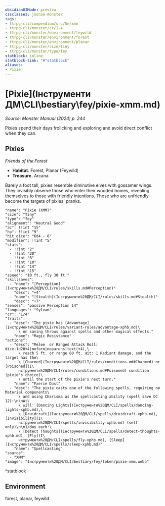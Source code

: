 ```yaml
---
obsidianUIMode: preview
cssclasses: json5e-monster
tags:
- ttrpg-cli/compendium/src/5e/xmm
- ttrpg-cli/monster/cr/1-4
- ttrpg-cli/monster/environment/feywild
- ttrpg-cli/monster/environment/forest
- ttrpg-cli/monster/environment/planar
- ttrpg-cli/monster/size/tiny
- ttrpg-cli/monster/type/fey
statblock: inline
statblock-link: "#^statblock"
aliases:
- Pixie
---
```

# [Pixie](Інструменти ДМ\CLI\bestiary\fey/pixie-xmm.md)
*Source: Monster Manual (2024) p. 244*  

Pixies spend their days frolicking and exploring and avoid direct conflict when they can.

## Pixies

*Friends of the Forest*

- **Habitat.** Forest, Planar (Feywild)  
- **Treasure.** Arcana  

Barely a foot tall, pixies resemble diminutive elves with gossamer wings. They invisibly observe those who enter their wooded homes, revealing themselves to those with friendly intentions. Those who are unfriendly become the targets of pixies' pranks.

```statblock
"name": "Pixie (XMM)"
"size": "Tiny"
"type": "fey"
"alignment": "Neutral Good"
"ac": !!int "15"
"hp": !!int "9"
"hit_dice": "6d4 - 6"
"modifier": !!int "5"
"stats":
  - !!int "2"
  - !!int "20"
  - !!int "8"
  - !!int "10"
  - !!int "14"
  - !!int "15"
"speed": "10 ft., fly 30 ft."
"skillsaves":
  - "name": "[Perception](Інструменти%20ДМ/CLI/rules/skills.md#Perception)"
    "desc": "+4"
  - "name": "[Stealth](Інструменти%20ДМ/CLI/rules/skills.md#Stealth)"
    "desc": "+7"
"senses": "passive Perception 14"
"languages": "Sylvan"
"cr": "1/4"
"traits":
  - "desc": "The pixie has [Advantage](Інструменти%20ДМ/CLI/rules/variant-rules/advantage-xphb.md)\
      \ on saving throws against spells and other magical effects."
    "name": "Magic Resistance"
"actions":
  - "desc": "Melee  or Ranged Attack Roll: dice:1d20+4|noform|noparens|text(+4),\
      \ reach 5 ft. or range 60 ft. Hit: 1 Radiant damage, and the target has the\
      \ [Charmed](Інструменти%20ДМ/CLI/rules/conditions.md#Charmed) or [Poisoned](І\
      нструменти%20ДМ/CLI/rules/conditions.md#Poisoned) condition (pixie's choice)\
      \ until the start of the pixie's next turn."
    "name": "Faerie Dust"
  - "desc": "The pixie casts one of the following spells, requiring no Material components\
      \ and using Charisma as the spellcasting ability (spell save DC 12):\n\nAt\
      \ will: [Dancing Lights](Інструменти%20ДМ/CLI/spells/dancing-lights-xphb.md),\
      \ [Druidcraft](Інструменти%20ДМ/CLI/spells/druidcraft-xphb.md), [Invisibility](І\
      нструменти%20ДМ/CLI/spells/invisibility-xphb.md) (self only)\n\n1/day each:\
      \ [Detect Thoughts](Інструменти%20ДМ/CLI/spells/detect-thoughts-xphb.md), [Fly](І\
      нструменти%20ДМ/CLI/spells/fly-xphb.md), [Sleep](Інструменти%20ДМ/CLI/spells/sleep-xphb.md)"
    "name": "Spellcasting"
"source":
  - "XMM"
"image": "Інструменти%20ДМ/CLI/bestiary/fey/token/pixie-xmm.webp"
```
^statblock

## Environment

forest, planar, feywild